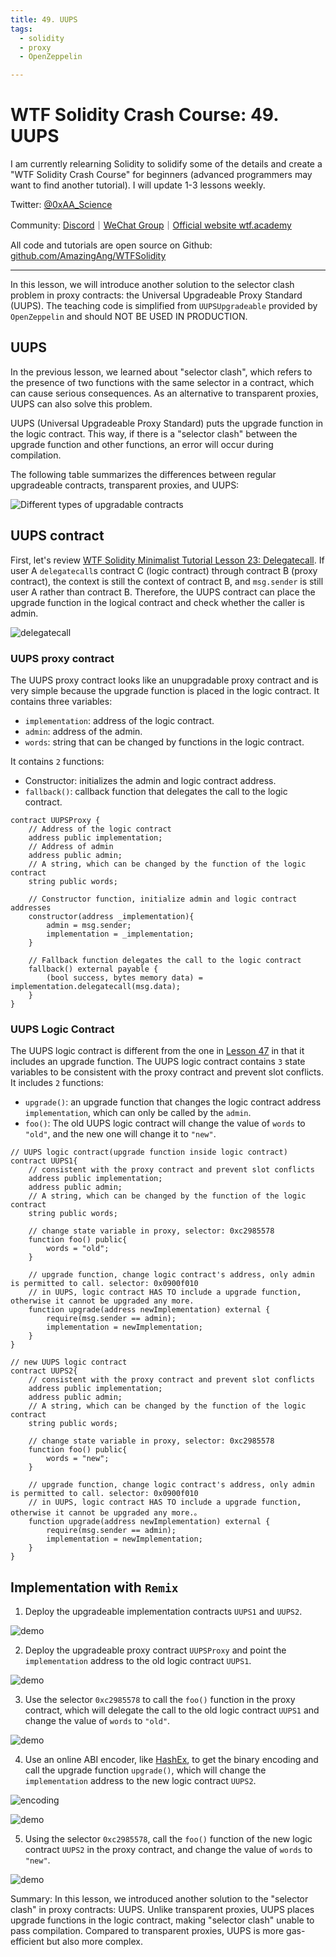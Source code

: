```yaml
---
title: 49. UUPS
tags:
  - solidity
  - proxy
  - OpenZeppelin

---
```


# WTF Solidity Crash Course: 49. UUPS

I am currently relearning Solidity to solidify some of the details and create a "WTF Solidity Crash Course" for beginners (advanced programmers may want to find another tutorial). I will update 1-3 lessons weekly.

Twitter: [@0xAA_Science](https://twitter.com/0xAA_Science)

Community: [Discord](https://discord.gg/5akcruXrsk)｜[WeChat Group](https://docs.google.com/forms/d/e/1FAIpQLSe4KGT8Sh6sJ7hedQRuIYirOoZK_85miz3dw7vA1-YjodgJ-A/viewform?usp=sf_link)｜[Official website wtf.academy](https://wtf.academy)

All code and tutorials are open source on Github: [github.com/AmazingAng/WTFSolidity](https://github.com/AmazingAng/WTFSolidity)

-----

In this lesson, we will introduce another solution to the selector clash problem in proxy contracts: the Universal Upgradeable Proxy Standard (UUPS). The teaching code is simplified from `UUPSUpgradeable` provided by `OpenZeppelin` and should NOT BE USED IN PRODUCTION.

## UUPS

In the previous lesson, we learned about "selector clash", which refers to the presence of two functions with the same selector in a contract, which can cause serious consequences. As an alternative to transparent proxies, UUPS can also solve this problem.

UUPS (Universal Upgradeable Proxy Standard) puts the upgrade function in the logic contract. This way, if there is a "selector clash" between the upgrade function and other functions, an error will occur during compilation.

The following table summarizes the differences between regular upgradeable contracts, transparent proxies, and UUPS:

![Different types of upgradable contracts](./img/49-1.png)

## UUPS contract

First, let's review [WTF Solidity Minimalist Tutorial Lesson 23: Delegatecall](https://github.com/AmazingAng/WTFSolidity/blob/main/Languages/en/23_Delegatecall_en/readme.md). If user A `delegatecall`s contract C (logic contract) through contract B (proxy contract), the context is still the context of contract B, and `msg.sender` is still user A rather than contract B. Therefore, the UUPS contract can place the upgrade function in the logical contract and check whether the caller is admin.

![delegatecall](./img/49-2.png)

### UUPS proxy contract

The UUPS proxy contract looks like an unupgradable proxy contract and is very simple because the upgrade function is placed in the logic contract. It contains three variables:

- `implementation`: address of the logic contract.
- `admin`: address of the admin.
- `words`: string that can be changed by functions in the logic contract.

It contains `2` functions:
- Constructor: initializes the admin and logic contract address.
- `fallback()`: callback function that delegates the call to the logic contract.

```solidity
contract UUPSProxy {
    // Address of the logic contract
    address public implementation; 
    // Address of admin
    address public admin;
    // A string, which can be changed by the function of the logic contract 
    string public words; 

    // Constructor function, initialize admin and logic contract addresses
    constructor(address _implementation){
        admin = msg.sender;
        implementation = _implementation;
    }

    // Fallback function delegates the call to the logic contract
    fallback() external payable {
        (bool success, bytes memory data) = implementation.delegatecall(msg.data);
    }
}
```

### UUPS Logic Contract

The UUPS logic contract is different from the one in [Lesson 47](https://github.com/AmazingAng/WTFSolidity/blob/main/Languages/en/47_Upgrade_en/readme.md) in that it includes an upgrade function. The UUPS logic contract contains `3` state variables to be consistent with the proxy contract and prevent slot conflicts. It includes `2` functions: 
- `upgrade()`: an upgrade function that changes the logic contract address `implementation`, which can only be called by the `admin`.
- `foo()`: The old UUPS logic contract will change the value of `words` to `"old"`, and the new one will change it to `"new"`.

```solidity
// UUPS logic contract(upgrade function inside logic contract)
contract UUPS1{
    // consistent with the proxy contract and prevent slot conflicts
    address public implementation; 
    address public admin; 
    // A string, which can be changed by the function of the logic contract 
    string public words;

    // change state variable in proxy, selector: 0xc2985578
    function foo() public{
        words = "old";
    }

    // upgrade function, change logic contract's address, only admin is permitted to call. selector: 0x0900f010
    // in UUPS, logic contract HAS TO include a upgrade function, otherwise it cannot be upgraded any more.
    function upgrade(address newImplementation) external {
        require(msg.sender == admin);
        implementation = newImplementation;
    }
}

// new UUPS logic contract
contract UUPS2{
    // consistent with the proxy contract and prevent slot conflicts
    address public implementation; 
    address public admin; 
    // A string, which can be changed by the function of the logic contract 
    string public words; 

    // change state variable in proxy, selector: 0xc2985578
    function foo() public{
        words = "new";
    }

    // upgrade function, change logic contract's address, only admin is permitted to call. selector: 0x0900f010
    // in UUPS, logic contract HAS TO include a upgrade function, otherwise it cannot be upgraded any more.。
    function upgrade(address newImplementation) external {
        require(msg.sender == admin);
        implementation = newImplementation;
    }
}
```

## Implementation with `Remix`

1. Deploy the upgradeable implementation contracts `UUPS1` and `UUPS2`.
 
![demo](./img/49-3.png)

2. Deploy the upgradeable proxy contract `UUPSProxy` and point the `implementation` address to the old logic contract `UUPS1`.

![demo](./img/49-4.png)

3. Use the selector `0xc2985578` to call the `foo()` function in the proxy contract, which will delegate the call to the old logic contract `UUPS1` and change the value of `words` to `"old"`.

![demo](./img/49-5.png)

4. Use an online ABI encoder, like [HashEx](https://abi.hashex.org/), to get the binary encoding and call the upgrade function `upgrade()`, which will change the `implementation` address to the new logic contract `UUPS2`.

![encoding](./img/49-6.png)

![demo](./img/49-7.png)

5. Using the selector `0xc2985578`, call the `foo()` function of the new logic contract `UUPS2` in the proxy contract, and change the value of `words` to `"new"`.

![demo](./img/49-8.png)

Summary:
In this lesson, we introduced another solution to the "selector clash" in proxy contracts: UUPS. Unlike transparent proxies, UUPS places upgrade functions in the logic contract, making "selector clash" unable to pass compilation. Compared to transparent proxies, UUPS is more gas-efficient but also more complex.